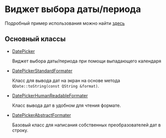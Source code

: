 Виджет выбора даты/периода
==========================

Подробный пример использования можно найти [здесь](/source/unit-test/main.cpp)

Основный классы
---------------

*	[DatePicker](/source/library/source/datepicker/datepicker.h)

	Виджет выбора даты/периода при помощи выпадающего календаря

*	[DatePickerStandardFormater](/source/library/source/datepicker/datepickerstandardformater.h)

	Класс для вывода дат на экран на основе метода `QDate::toString(const QString &format)`.

*	[DatePickerHumanReadableFormater](/source/library/source/datepicker/datepickerhumanreadableformater.h)

	Класс вывода дат в удобном для чтения формате.

*	[DatePickerAbstractFormater](/source/library/source/datepicker/datepickerabstractformater.h)

	Базовый класс для написания собственных преобразователей дат в строку.
